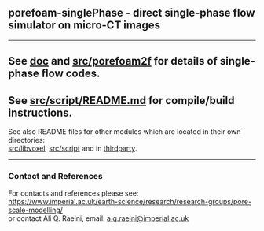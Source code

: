 
## porefoam-singlePhase - direct single-phase flow simulator on micro-CT images
 ----------------------------------------------------------------    
 
## See [doc](doc) and [src/porefoam2f](src/porefoam1f) for details of single-phase flow codes.

## See [src/script/README.md](src/script/README.md) for compile/build instructions.

See also README files for other modules which are located in their own directories:    
[src/libvoxel](src/libvoxel), [src/script](src/script) and in [thirdparty](thirdparty).


 ----------------------------------------------------------------


### Contact and References ###

For contacts and references please see:    
https://www.imperial.ac.uk/earth-science/research/research-groups/pore-scale-modelling/    
or contact Ali Q. Raeini, email: a.q.raeini@imperial.ac.uk

